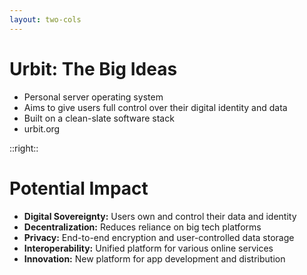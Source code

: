 ```yaml
---
layout: two-cols
---
```


# Urbit: The Big Ideas

<v-clicks>

- Personal server operating system
- Aims to give users full control over their digital identity and data
- Built on a clean-slate software stack
- <a>urbit.org</a>
</v-clicks>

::right::
<v-click>

# Potential Impact
</v-click>

<v-clicks>

- <b>Digital Sovereignty:</b> Users own and control their data and identity
- <b>Decentralization:</b> Reduces reliance on big tech platforms
- <b>Privacy:</b> End-to-end encryption and user-controlled data storage
- <b>Interoperability:</b> Unified platform for various online services
- <b>Innovation:</b> New platform for app development and distribution
</v-clicks>